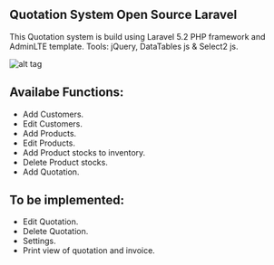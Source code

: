 ## Quotation System Open Source Laravel
This Quotation system is build using Laravel 5.2 PHP framework and AdminLTE template.
Tools: jQuery, DataTables js & Select2 js.

![alt tag](https://github.com/themohammeda/quotation-login-page.png)

## Availabe Functions:
- Add Customers.
- Edit Customers.
- Add Products.
- Edit Products.
- Add Product stocks to inventory.
- Delete Product stocks.
- Add Quotation.

## To be implemented:
- Edit Quotation.
- Delete Quotation.
- Settings.
- Print view of quotation and invoice.


